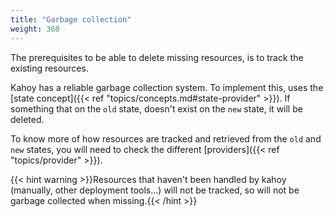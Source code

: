 ```yaml
---
title: "Garbage collection"
weight: 360
---
```


The prerequisites to be able to delete missing resources, is to track the existing resources.

Kahoy has a reliable garbage collection system. To implement this, uses the [state concept]({{< ref "topics/concepts.md#state-provider" >}}). If something that on the `old` state, doesn't exist on the `new` state, it will be deleted.

To know more of how resources are tracked and retrieved from the `old` and `new` states, you will need to check the different [providers]({{< ref "topics/provider" >}}).

{{< hint warning >}}Resources that haven't been handled by kahoy (manually, other deployment tools...) will not be tracked, so will not be garbage collected when missing.{{< /hint >}}
